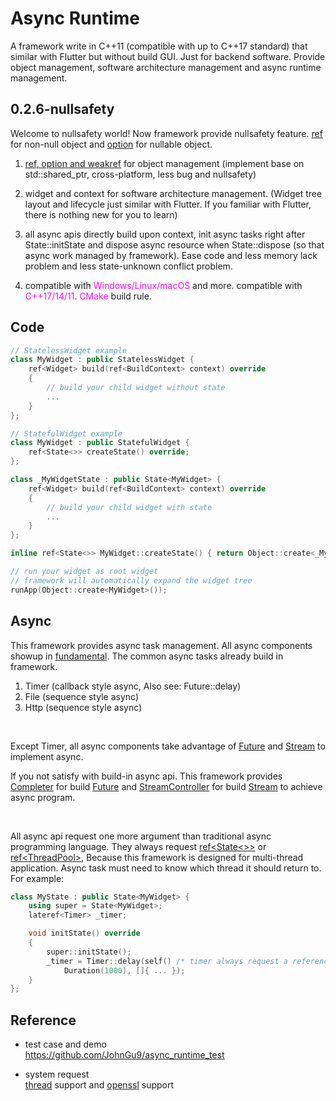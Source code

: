 Async Runtime
===========

A framework write in C++11 (compatible with up to C++17 standard) that similar with Flutter but without build GUI. Just for backend software. Provide object management, software architecture management and async runtime management. 

## 0.2.6-nullsafety

Welcome to nullsafety world! Now framework provide nullsafety feature. [ref](include/async_runtime/basic/ref.h) for non-null object and [option](include/async_runtime/basic/ref.h) for nullable object. 

1) [ref, option and weakref](include/async_runtime/basic/ref.h) for object management (implement base on std::shared_ptr, cross-platform, less bug and nullsafety)

2) widget and context for software architecture management. (Widget tree layout and lifecycle just similar with Flutter. If you familiar with Flutter, there is nothing new for you to learn)

3) all async apis directly build upon context, init async tasks right after State::initState and dispose async resource when State::dispose (so that async work managed by framework). Ease code and less memory lack problem and less state-unknown conflict problem.

4) compatible with <span style="color:Fuchsia">Windows/Linux/macOS</span> and more. compatible with <span style="color:Fuchsia">C++17/14/11</span>. <span style="color:Fuchsia">CMake</span> build rule. 

## Code

```c++
// StatelessWidget example
class MyWidget : public StatelessWidget {
    ref<Widget> build(ref<BuildContext> context) override 
    {
        // build your child widget without state
        ...
    }
};
```

```c++
// StatefulWidget example
class MyWidget : public StatefulWidget {
    ref<State<>> createState() override;
};

class _MyWidgetState : public State<MyWidget> {
    ref<Widget> build(ref<BuildContext> context) override 
    {
        // build your child widget with state
        ...
    }
};

inline ref<State<>> MyWidget::createState() { return Object::create<_MyWidgetState>(); }
```

```c++
// run your widget as root widget
// framework will automatically expand the widget tree
runApp(Object::create<MyWidget>());
```

## Async
This framework provides async task management. All async components showup in [fundamental](). The common async tasks already build in framework. 
<br/>
1) Timer (callback style async, Also see: Future::delay)
2) File (sequence style async)
3) Http (sequence style async)

<br/>

Except Timer, all async components take advantage of [Future]() and [Stream]() to implement async. 

If you not satisfy with build-in async api. This framework provides [Completer]() for build [Future]() and [StreamController]() for build [Stream]() to achieve async program. 

<br/>

All async api request one more argument than traditional async programming language. They always request [ref<State<>>]() or [ref\<ThreadPool>](), Because this framework is designed for multi-thread application. Async task must need to know which thread it should return to. For example: 

```c++
class MyState : public State<MyWidget> {
    using super = State<MyWidget>;
    lateref<Timer> _timer;

    void initState() override 
    {
        super::initState();
        _timer = Timer::delay(self() /* timer always request a reference of current State to build a timer object */, 
            Duration(1000), []{ ... });
    }
};
```

## Reference

- test case and demo 
<br/>https://github.com/JohnGu9/async_runtime_test

- system request
<br/>[thread](https://en.cppreference.com/w/cpp/thread/thread) support and [openssl](https://www.openssl.org/) support